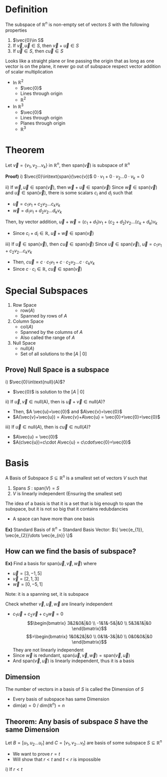 # Definition
The subspace of $\mathbb{R}^{n}$ is non-empty set of vectors $S$ with the following properties
1. $\vec{0}\in S$
2. If $\vec{v}, \vec{u}\in S$, then $\vec{v}+\vec{u}\in S$
3. If $\vec{u}\in S$, then $c \vec{u}\in S$

Looks like a straight plane or line passing the origin that as long as one vector is on the plane, it never go out of subspace respect vector addition of scalar multiplication
- In $\mathbb{R}^{2}$
	- $\vec{0}$
	- Lines through origin
	- $\mathbb{R}^{2}$
- In $\mathbb{R}^{3}$
	-  $\vec{0}$
	- Lines through origin
	- Planes through origin
	- $\mathbb{R}^{3}$

# Theorem
Let $\vec{v}=\{ v_{1},v_{2}\dots v_{k} \}$ in $\mathbb{R}^{n}$, then $\text{span}(\vec{v})$ is subspace of $\mathbb{R}^{n}$

**Proof)**
i) $\vec{0}\in\text{span}(\vec{v})$
$0\cdot v_{1}+0\cdot v_{2}\dots 0\cdot v_{k}=0$

ii) If $\vec{w}, \vec{u}\in \text{span}(\vec{v})$, then $\vec{w}+\vec{u}\in \text{span}(\vec{v})$
Since $\vec{w}\in\text{span}(\vec{v})$ and $\vec{u}\in\text{span}(\vec{v})$, there is some scalars $c_{i}$ and $d_{i}$ such that
- $\vec{u}=c_{1}v_{1}+c_{2}v_{2}\dots c_{k}v_{k}$
- $\vec{w}=d_{1}v_{1}+d_{2}v_{2}\dots d_{k}v_{k}$

Then, by vector addition,
$\vec{u}+\vec{w}=(c_{1}+d_{1})v_{1}+(c_{2}+d_{2})v_{2}\dots(c_{k}+d_{k})v_{k}$
- Since $c_{i}+d_{i}\in\mathbb{R}$, $\vec{u}+\vec{w}\in\text{span}(\vec{v})$

iii) If $\vec{u}\in \text{span}(\vec{v})$, then $c \vec{u}\in \text{span}(\vec{v})$
Since $\vec{u}\in\text{span}(\vec{v})$, $\vec{u}=c_{1}v_{1}+c_{2}v_{2}\dots c_{k}v_{k}$
- Then, $c\vec{u}=c\cdot c_{1}v_{1}+c\cdot c_{2}v_{2}\dots c\cdot c_{k}v_{k}$
- Since $c\cdot c_{i}\in\mathbb{R}$, $c \vec{u}\in\text{span}(\vec{v})$

# Special Subspaces
1. Row Space
	- $\text{row}(A)$
	- Spanned by rows of $A$
2. Column Space
	- $\text{col}(A)$
	- Spanned by the columns of $A$
	- Also called the range of $A$
3. Null Space
	- $\text{null}(A)$
	- Set of all solutions to the $[A\text{ | }0]$

## Prove) Null Space is a subspace
i) $\vec{0}\in\text{null}(A)$?
- $\vec{0}$ is solution to the $[A\text{ | }0]$

ii) If $\vec{u}, \vec{v}\in\text{null(A)}$, then is $\vec{u}+\vec{v}\in\text{null}(A)$?
- Then, $A \vec{u}=\vec{0}$ and $A\vec{v}=\vec{0}$
- $A(\vec{v}+\vec{u}) = A\vec{v}+A\vec{u} = \vec{0}+\vec{0}=\vec{0}$

iii) If $\vec{u}\in\text{null}(A)$, then is $c\vec{u}\in\text{null}(A)$?
- $A\vec{u} = \vec{0}$
- $A(c\vec{u})=c\cdot A\vec{u} = c\cdot\vec{0}=\vec{0}$

# Basis
A Basis of Subspace $S\subseteq\mathbb{R}^{n}$ is a smallest set of vectors $V$ such that
1. Spans $S$ : $\text{span}(V)=S$
2. $V$ is linearly independent (Ensuring the smallest set)

The idea of a basis is that it is a set that is big enough to span the subspace, but it is not so big that it contains redubdancies
- A space can have more than one basis

**Ex)**
Standard Basis of $\mathbb{R}^{n}$ = Standard Basis Vector: $\{ \vec{e_{1}}, \vec{e_{2}}\dots \vec{e_{n}} \}$

## How can we find the basis of subspace?
**Ex)**
Find a basis for $\text{span}(\vec{u}, \vec{v}, \vec{w})$ where
- $\vec{u}=[3,-1,5]$
- $\vec{v}=[2,1,3]$
- $\vec{w}=[0,-5,1]$

Note: it is a spanning set, it is subspace

Check whether $\vec{v}, \vec{u}, \vec{w}$ are linearly independent
- $c_{1}\vec{u}+c_{2}\vec{v}+c_{3}\vec{w}=0$
$$\begin{bmatrix}
3&2&0&|&0 \\
-1&1&-5&|&0 \\
5&3&1&|&0
\end{bmatrix}$$
$$=\begin{bmatrix}
1&0&2&|&0 \\
0&1&-3&|&0 \\
0&0&0&|&0
\end{bmatrix}$$
They are not linearly independent
- Since $\vec{w}$ is redundant, $\text{span}(\vec{u}, \vec{v}, \vec{w})=\text{span}(\vec{v}, \vec{u})$
- And $\text{span}(\vec{v}, \vec{u})$ is linearly independent, thus it is a basis

## Dimension
The number of vectors in a basis of $S$ is called the Dimension of $S$
- Every basis of subspace has same Dimension
- $\text{dim}(\emptyset)=0$ / $\text{dim}(\mathbb{R}^{n})=n$

## Theorem: Any basis of subspace $S$ have the same Dimension
Let $B=[u_{1},u_{2}\dots u_{r}]$ and $C=[v_{1},v_{2}\dots v_{t}]$ are basis of some subspace $S\subseteq \mathbb{R}^{n}$
- We want to prove $r=t$
- Will show that $r<t$ and $t<r$ is impossible

i) If $r<t$
